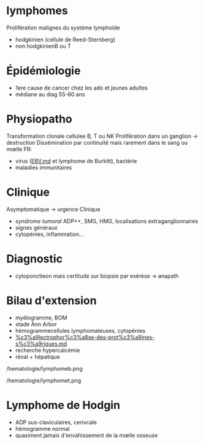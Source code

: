 # lymphomes



Prolifération malignes du système lymphoïde
- hodgkinien (cellule de Reed-Sternberg)
- non hodgkinienB ou T


# Épidémiologie

- 1ere cause de cancer chez les ado et jeunes adultes
- médiane au diag 55-60 ans

# Physiopatho

Transformation clonale cellulee B, T ou NK
  Prolifération dans un ganglion -> destruction
  Dissémination par continuité mais rarement dans le sang ou mœlle
  FR: 
- virus ([EBV.md](#ebvmd) et lymphome de Burkitt), bactérie
- maladies immunitaires

# Clinique

Asymptomatique -> urgence Clinique
- _syndrome tumoral_  ADP++, SMG, HMG, localisations extraganglionnaires
- signes généraux
- cytopénies, inflammation...


# Diagnostic

- cytoponctieon mais certitude sur biopsie par exérèse -> anapath

# Bilau d'extension

- myélogramme, BOM
- stade Ann Arbor
- hémogrammecellules lymphomateuses, cytopénies
- [%c3%a9lectrophor%c3%a8se-des-prot%c3%a9ines-s%c3%a9riques.md](#c3a9lectrophorc3a8se-des-protc3a9ines-sc3a9riquesmd)
- recherche hypercalcémie
- rénal + hépatique

 
/hematologie/lymphomeb.png

 
/hematologie/lymphomet.png


# Lymphome de Hodgin

- ADP sus-claviculaires, cerivcale
- hémogramme normal
- quasiment jamais d'envahissement de la mœlle osseuse
